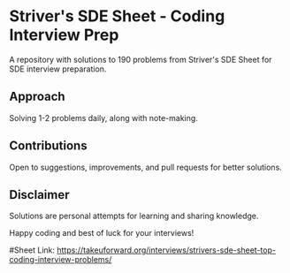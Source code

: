 # Striver's SDE Sheet - Coding Interview Prep

A repository with solutions to 190 problems from Striver's SDE Sheet for SDE interview preparation.

## Approach
Solving 1-2 problems daily, along with note-making.

## Contributions
Open to suggestions, improvements, and pull requests for better solutions.

## Disclaimer
Solutions are personal attempts for learning and sharing knowledge.

Happy coding and best of luck for your interviews!

#Sheet Link: https://takeuforward.org/interviews/strivers-sde-sheet-top-coding-interview-problems/
